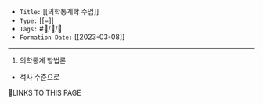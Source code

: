-   `Title:` [[의학통계학 수업]]
-   `Type:` [[=]]
-   `Tags:` #🧠️/📝️/🌱️ 
-   `Formation Date:` [[2023-03-08]]
---

1. 의학통계 방법론
- 석사 수준으로 




🔗LINKS TO THIS PAGE